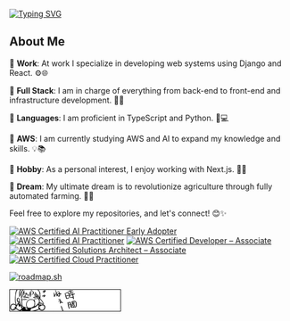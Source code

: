 [![Typing SVG](https://readme-typing-svg.demolab.com?font=Fira+Code&pause=1000&width=435&lines=Hello+%E3%81%93%E3%82%93%E3%81%AB%E3%81%A1%E3%81%AF+%E4%BD%A0%E5%A5%BD+halo+%EC%95%88%EB%85%95%ED%95%98%EC%84%B8%EC%9A%94)](https://git.io/typing-svg)

## About Me

🌟 **Work**: At work I specialize in developing web systems using Django and React. ⚙️🌐

🌟 **Full Stack**: I am in charge of everything from back-end to front-end and infrastructure development. 💪🎨

🌟 **Languages**: I am proficient in TypeScript and Python. 🚀💻

🌟 **AWS**: I am currently studying AWS and AI to expand my knowledge and skills. 💡📚

🌟 **Hobby**: As a personal interest, I enjoy working with Next.js. 🌟🚀

🌟 **Dream**: My ultimate dream is to revolutionize agriculture through fully automated farming. 🚜🌾


Feel free to explore my repositories, and let's connect! 😊✨

<!--START_SECTION:badges-->

[![AWS Certified AI Practitioner Early Adopter](https://images.credly.com/size/110x110/images/834f2c8d-2d2c-4ce7-9580-02a351c31626/image.png)](http://www.credly.com/badges/d4dad338-eb13-4fbd-b9d1-ca5b79c8c6e4 "AWS Certified AI Practitioner Early Adopter")
[![AWS Certified AI Practitioner](https://images.credly.com/size/110x110/images/4d4693bb-530e-4bca-9327-de07f3aa2348/image.png)](http://www.credly.com/badges/75ffeab8-7424-4b04-969a-317161af9edd "AWS Certified AI Practitioner")
[![AWS Certified Developer – Associate](https://images.credly.com/size/110x110/images/b9feab85-1a43-4f6c-99a5-631b88d5461b/image.png)](http://www.credly.com/badges/eca51682-59a2-4581-977d-626f59bd0b16 "AWS Certified Developer – Associate")
[![AWS Certified Solutions Architect – Associate](https://images.credly.com/size/110x110/images/0e284c3f-5164-4b21-8660-0d84737941bc/image.png)](http://www.credly.com/badges/3dd7978d-af3e-48a3-b104-97e53f4c6533 "AWS Certified Solutions Architect – Associate")
[![AWS Certified Cloud Practitioner](https://images.credly.com/size/110x110/images/00634f82-b07f-4bbd-a6bb-53de397fc3a6/image.png)](http://www.credly.com/badges/42d0a0f6-afa4-4ab0-bd9e-396c9bc4f58c "AWS Certified Cloud Practitioner")
<!--END_SECTION:badges-->
  
[![roadmap.sh](https://roadmap.sh/card/wide/6789aed898c00f7117a78b39?variant=dark)](https://roadmap.sh)

[![時間ねぇー](https://raw.githubusercontent.com/EveSquare/evesquare/main/image/EmbeddedImage.png)](https://sites.google.com/view/happy-busy/)
